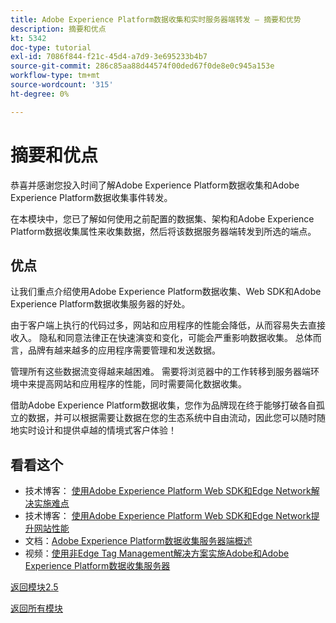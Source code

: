 ```yaml
---
title: Adobe Experience Platform数据收集和实时服务器端转发 — 摘要和优势
description: 摘要和优点
kt: 5342
doc-type: tutorial
exl-id: 7086f844-f21c-45d4-a7d9-3e695233b4b7
source-git-commit: 286c85aa88d44574f00ded67f0de8e0c945a153e
workflow-type: tm+mt
source-wordcount: '315'
ht-degree: 0%

---
```


# 摘要和优点

恭喜并感谢您投入时间了解Adobe Experience Platform数据收集和Adobe Experience Platform数据收集事件转发。

在本模块中，您已了解如何使用之前配置的数据集、架构和Adobe Experience Platform数据收集属性来收集数据，然后将该数据服务器端转发到所选的端点。

## 优点

让我们重点介绍使用Adobe Experience Platform数据收集、Web SDK和Adobe Experience Platform数据收集服务器的好处。

由于客户端上执行的代码过多，网站和应用程序的性能会降低，从而容易失去直接收入。 隐私和同意法律正在快速演变和变化，可能会严重影响数据收集。 总体而言，品牌有越来越多的应用程序需要管理和发送数据。

管理所有这些数据流变得越来越困难。 需要将浏览器中的工作转移到服务器端环境中来提高网站和应用程序的性能，同时需要简化数据收集。

借助Adobe Experience Platform数据收集，您作为品牌现在终于能够打破各自孤立的数据，并可以根据需要让数据在您的生态系统中自由流动，因此您可以随时随地实时设计和提供卓越的情境式客户体验！

## 看看这个

- 技术博客： [使用Adobe Experience Platform Web SDK和Edge Network解决实施难点](https://medium.com/adobetech/solving-implementation-pain-points-with-adobe-experience-platform-web-sdk-and-edge-network-880b635e6819)
- 技术博客： [使用Adobe Experience Platform Web SDK和Edge Network提升网站性能](https://medium.com/adobetech/boosting-website-performance-with-adobe-experience-platform-web-sdk-and-edge-network-329fcf70fdf9)
- 文档：[Adobe Experience Platform数据收集服务器端概述](https://experienceleague.adobe.com/docs/experience-platform/tags/event-forwarding/overview.html?lang=zh-Hans#server-side-info)
- 视频：[使用非Edge Tag Management解决方案实施Adobe和Adobe Experience Platform数据收集服务器](https://video.tv.adobe.com/v/331986?quality=12&learn=on&enablevpops)

[返回模块2.5](./aep-data-collection-ssf.md)

[返回所有模块](./../../../overview.md)
